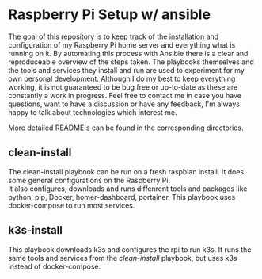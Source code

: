 # Raspberry Pi Setup w/ ansible
The goal of this repository is to keep track of the installation and configuration of my Raspberry Pi home server and everything what is running on it. By automating this process with Ansible there is a clear and reproduceable overview of the steps taken.
The playbooks themselves and the tools and services they install and run are used to experiment for my own personal development. Although I do my best to keep everything working, it is not guaranteed to be bug free or up-to-date as these are constantly a work in progress.
Feel free to contact me in case you have questions, want to have a discussion or have any feedback, I'm always happy to talk about technologies which interest me.

More detailed README's can be found in the corresponding directories.

## clean-install
The clean-install playbook can be run on a fresh raspbian install. It does some general configurations on the Raspberry Pi.  
It also configures, downloads and runs diffenrent tools and packages like python, pip, Docker, homer-dashboard, portainer. This playbook uses docker-compose to run most services.

## k3s-install
This playbook downloads k3s and configures the rpi to run k3s. It runs the same tools and services from the _clean-install_ playbook, but uses k3s instead of docker-compose.
